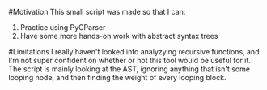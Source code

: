 #Motivation
This small script was made so that I can:
1. Practice using PyCParser
2. Have some more hands-on work with abstract syntax trees


#Limitations
I really haven't looked into analyzying recursive functions, and I'm not super confident on whether or not this tool would be useful for it.
The script is mainly looking at the AST, ignoring anything that isn't some looping node, and then finding the weight of every looping block.
